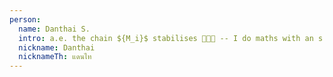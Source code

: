 ```yaml
---
person:
  name: Danthai S.
  intro: a.e. the chain ${M_i}$ stabilises 🫠😵‍💫 -- I do maths with an s
  nickname: Danthai
  nicknameTh: แดนไท
---
```


